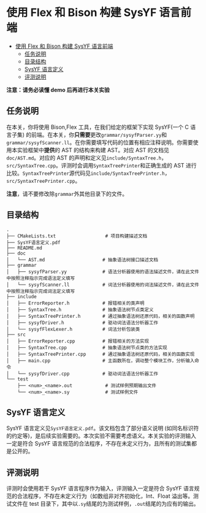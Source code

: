 # 使用 Flex 和 Bison 构建 SysYF 语言前端

- [使用 Flex 和 Bison 构建 SysYF 语言前端](#使用flex和bison构建sysyf语言前端)
  - [任务说明](#任务说明)
  - [目录结构](#目录结构)
  - [SysYF 语言定义](#sysyf语言定义)
  - [评测说明](#评测说明)

**注意：请务必读懂 demo 后再进行本关实验**

## 任务说明

在本关，你将使用 Bison,Flex 工具，在我们给定的框架下实现 SysYF(一个 C 语言子集) 的前端。在本关，你**只需要**更改`grammar/sysyfParser.yy`和`grammar/sysyfScanner.ll`。在你需要填写代码的位置有相应注释说明。你需要使用本实验框架中**提供**的 AST 的结构来构建 AST。对应 AST 的文档见`doc/AST.md`。对应的 AST 的声明和定义见`include/SyntaxTree.h`，`src/SyntaxTree.cpp`。评测时会调用`SyntaxTreePrinter`和正确生成的 AST 进行比较。`SyntaxTreePrinter`源代码见`include/SyntaxTreePrinter.h`，`src/SyntaxTreePrinter.cpp`。

**注意**，请不要修改除`grammar`外其他目录下的文件。

## 目录结构
```
.
├── CMakeLists.txt                  # 项目构建描述文档
├── SysYF语言定义.pdf
├── README.md
├── doc
│   └── AST.md                     # 抽象语法树接口描述文档
├── grammar
│   ├── sysyfParser.yy             # 语法分析器使用的语法描述文件，请在此文件中按照注释指示完成语法定义填写
│   └── sysyfScanner.ll            # 词法分析器使用的词法描述文件，请在此文件中按照注释指示完成词法定义填写
├── include
│   ├── ErrorReporter.h            # 报错相关的类声明
│   ├── SyntaxTree.h               # 抽象语法树节点类定义
│   ├── SyntaxTreePrinter.h        # 通过抽象语法树还原代码，相关的函数声明
│   ├── sysyfDriver.h              # 驱动词法语法分析器工作
│   └── sysyfFlexLexer.h           # 词法分析包装类
├── src
│   ├── ErrorReporter.cpp          # 报错相关的方法实现
│   ├── SyntaxTree.cpp             # 抽象语法树节点类的方法实现
│   ├── SyntaxTreePrinter.cpp      # 通过抽象语法树还原代码，相关的函数实现
│   ├── main.cpp                   # 主函数所在，调动整个模块工作，分析输入命令
│   └── sysyfDriver.cpp            # 驱动词法语法分析器工作   
└── test
    ├── <num>_<name>.out            # 测试样例预期输出文件
    └── <num>_<name>.sy             # 测试样例文件
```

## SysYF 语言定义

SysYF 语言定义见`SysYF语言定义.pdf`。该文档包含了部分语义说明 (如同名标识符的约定等)，是后续实验需要的。本次实验不需要考虑语义。本关实验的评测输入一定是符合 SysYF 语言规范的合法程序，不存在未定义行为，且所有的测试集都是公开的。

## 评测说明

评测时会使用若干 SysYF 语言程序作为输入，评测输入一定是符合 SysYF 语言规范的合法程序，不存在未定义行为（如数组非对齐初始化，Int、Float 溢出等。测试文件在 test 目录下，其中以`.sy`结尾的为测试样例，`.out`结尾的为应有的输出。
